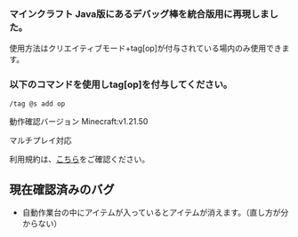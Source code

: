 ### マインクラフト Java版にあるデバッグ棒を統合版用に再現しました。
使用方法はクリエイティブモード+tag[op]が付与されている場内のみ使用できます。

### 以下のコマンドを使用しtag[op]を付与してください。
```
/tag @s add op
```

動作確認バージョン
Minecraft:v1.21.50

マルチプレイ対応

利用規約は、[こちら](LICENSE.md)をご確認ください。

## 現在確認済みのバグ
- 自動作業台の中にアイテムが入っているとアイテムが消えます。（直し方が分からない）